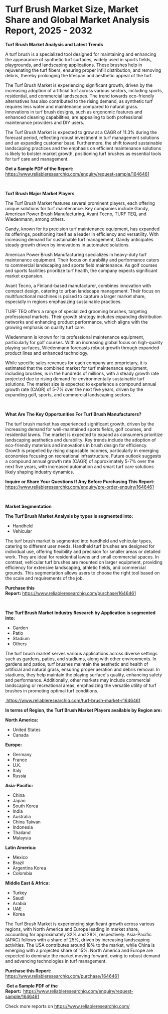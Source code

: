 <p><h1>Turf Brush Market Size, Market Share and Global Market Analysis Report, 2025 - 2032</h1></p><p><strong>Turf Brush Market Analysis and Latest Trends</strong></p>
<p><p>A turf brush is a specialized tool designed for maintaining and enhancing the appearance of synthetic turf surfaces, widely used in sports fields, playgrounds, and landscaping applications. These brushes help in rejuvenating the turf fibers, ensuring proper infill distribution, and removing debris, thereby prolonging the lifespan and aesthetic appeal of the turf.</p><p>The Turf Brush Market is experiencing significant growth, driven by the increasing adoption of artificial turf across various sectors, including sports, residential, and commercial landscapes. The trend towards eco-friendly alternatives has also contributed to the rising demand, as synthetic turf requires less water and maintenance compared to natural grass. Innovations in turf brush designs, such as ergonomic features and enhanced cleaning capabilities, are appealing to both professional maintenance providers and DIY users.</p><p>The Turf Brush Market is expected to grow at a CAGR of 11.3% during the forecast period, reflecting robust investment in turf management solutions and an expanding customer base. Furthermore, the shift toward sustainable landscaping practices and the emphasis on efficient maintenance solutions is likely to bolster market growth, positioning turf brushes as essential tools for turf care and management.</p></p>
<p><strong>Get a Sample PDF of the Report:&nbsp;</strong> <a href="https://www.reliableresearchiq.com/enquiry/request-sample/1646461?utm_campaign=2171&utm_medium=2&utm_source=Github&utm_content=ia&utm_term=09022025&utm_id=turf-brush">https://www.reliableresearchiq.com/enquiry/request-sample/1646461</a></p>
<p>&nbsp;</p>
<p><strong>Turf Brush Major Market Players</strong></p>
<p><p>The Turf Brush Market features several prominent players, each offering unique solutions for turf maintenance. Key companies include Gandy, American Power Brush Manufacturing, Avant Tecno, TURF TEQ, and Wiedenmann, among others. </p><p>Gandy, known for its precision turf maintenance equipment, has expanded its offerings, positioning itself as a leader in efficiency and versatility. With increasing demand for sustainable turf management, Gandy anticipates steady growth driven by innovations in automated solutions.</p><p>American Power Brush Manufacturing specializes in heavy-duty turf maintenance equipment. Their focus on durability and performance caters to commercial landscaping and sports field maintenance. As golf courses and sports facilities prioritize turf health, the company expects significant market expansion.</p><p>Avant Tecno, a Finland-based manufacturer, combines innovation with compact design, catering to urban landscape management. Their focus on multifunctional machines is poised to capture a larger market share, especially in regions emphasizing sustainable practices.</p><p>TURF TEQ offers a range of specialized grooming brushes, targeting professional markets. Their growth strategy includes expanding distribution networks and enhancing product performance, which aligns with the growing emphasis on quality turf care.</p><p>Wiedenmann is known for its professional maintenance equipment, particularly for golf courses. With an increasing global focus on high-quality playing surfaces, Wiedenmann forecasts robust growth through expanded product lines and enhanced technology.</p><p>While specific sales revenues for each company are proprietary, it is estimated that the combined market for turf maintenance equipment, including brushes, is in the hundreds of millions, with a steady growth rate projected due to rising demand for environmentally sustainable turf solutions. The market size is expected to experience a compound annual growth rate (CAGR) of 5-7% over the next five years, driven by the expanding golf, sports, and commercial landscaping sectors.</p></p>
<p>&nbsp;</p>
<p><strong>What Are The Key Opportunities For Turf Brush Manufacturers?</strong></p>
<p><p>The turf brush market has experienced significant growth, driven by the increasing demand for well-maintained sports fields, golf courses, and residential lawns. The market is expected to expand as consumers prioritize landscaping aesthetics and durability. Key trends include the adoption of eco-friendly materials and innovations in brush design for efficiency. Growth is propelled by rising disposable incomes, particularly in emerging economies focusing on recreational infrastructure. Future outlook suggests a compound annual growth rate (CAGR) of approximately 5-7% over the next five years, with increased automation and smart turf care solutions likely shaping industry dynamics.</p></p>
<p><strong>Inquire or Share Your Questions If Any Before Purchasing This Report:</strong> <a href="https://www.reliableresearchiq.com/enquiry/pre-order-enquiry/1646461?utm_campaign=2171&utm_medium=2&utm_source=Github&utm_content=ia&utm_term=09022025&utm_id=turf-brush">https://www.reliableresearchiq.com/enquiry/pre-order-enquiry/1646461</a></p>
<p>&nbsp;</p>
<p><strong>Market Segmentation</strong></p>
<p><strong>The Turf Brush Market Analysis by types is segmented into:</strong></p>
<p><ul><li>Handheld</li><li>Vehicular</li></ul></p>
<p><p>The turf brush market is segmented into handheld and vehicular types, catering to different user needs. Handheld turf brushes are designed for individual use, offering flexibility and precision for smaller areas or detailed work. They are ideal for residential lawns and small commercial spaces. In contrast, vehicular turf brushes are mounted on larger equipment, providing efficiency for extensive landscaping, athletic fields, and commercial grounds. This segmentation allows users to choose the right tool based on the scale and requirements of the job.</p></p>
<p><strong>Purchase this Report:&nbsp;</strong><a href="https://www.reliableresearchiq.com/purchase/1646461?utm_campaign=2171&utm_medium=2&utm_source=Github&utm_content=ia&utm_term=09022025&utm_id=turf-brush">https://www.reliableresearchiq.com/purchase/1646461</a></p>
<p>&nbsp;</p>
<p><strong>The Turf Brush Market Industry Research by Application is segmented into:</strong></p>
<p><ul><li>Garden</li><li>Patio</li><li>Stadium</li><li>Others</li></ul></p>
<p><p>The turf brush market serves various applications across diverse settings such as gardens, patios, and stadiums, along with other environments. In gardens and patios, turf brushes maintain the aesthetic and health of artificial and natural grass, ensuring proper aeration and debris removal. In stadiums, they help maintain the playing surface's quality, enhancing safety and performance. Additionally, other markets may include commercial landscaping or recreational areas, emphasizing the versatile utility of turf brushes in promoting optimal turf conditions.</p></p>
<p><a href="https://www.reliableresearchiq.com/turf-brush-market-r1646461?utm_campaign=2171&utm_medium=2&utm_source=Github&utm_content=ia&utm_term=09022025&utm_id=turf-brush">&nbsp;https://www.reliableresearchiq.com/turf-brush-market-r1646461</a></p>
<p><strong>In terms of Region, the Turf Brush Market Players available by Region are:</strong></p>
<p>
    <p> <strong> North America: </strong>
        <ul>
            <li>United States</li>
            <li>Canada</li>
        </ul>
        </p> 
    <p> <strong> Europe: </strong>
        <ul>
            <li>Germany</li>
            <li>France</li>
            <li>U.K.</li>
            <li>Italy</li>
            <li>Russia</li>
        </ul>
        </p> 
    <p> <strong> Asia-Pacific: </strong>
        <ul>
            <li>China</li>
            <li>Japan</li>
            <li>South Korea</li>
            <li>India</li>
            <li>Australia</li>
            <li>China Taiwan</li>
            <li>Indonesia</li>
            <li>Thailand</li>
            <li>Malaysia</li>
        </ul>
        </p> 
    <p> <strong> Latin America: </strong>
        <ul>
            <li>Mexico</li>
            <li>Brazil</li>
            <li>Argentina Korea</li>
            <li>Colombia</li>
        </ul>
        </p> 
    <p> <strong> Middle East & Africa: </strong>
        <ul>
            <li>Turkey</li>
            <li>Saudi</li>
            <li>Arabia</li>
            <li>UAE</li>
            <li>Korea</li>
        </ul>
    </p>
    </p>
<p><p>The Turf Brush Market is experiencing significant growth across various regions, with North America and Europe leading in market share, accounting for approximately 32% and 28%, respectively. Asia-Pacific (APAC) follows with a share of 25%, driven by increasing landscaping activities. The USA contributes around 18% to the market, while China is emerging with a projected share of 15%. North America and Europe are expected to dominate the market moving forward, owing to robust demand and advancing technologies in turf management.</p></p>
<p><strong>Purchase this Report: </strong><a href="https://www.reliableresearchiq.com/purchase/1646461?utm_campaign=2171&utm_medium=2&utm_source=Github&utm_content=ia&utm_term=09022025&utm_id=turf-brush">https://www.reliableresearchiq.com/purchase/1646461</a></p>
<p>&nbsp;<strong>Get a Sample PDF of the Report:&nbsp;&nbsp;</strong><a href="https://www.reliableresearchiq.com/enquiry/request-sample/1646461?utm_campaign=2171&utm_medium=2&utm_source=Github&utm_content=ia&utm_term=09022025&utm_id=turf-brush">https://www.reliableresearchiq.com/enquiry/request-sample/1646461</a></p>
<p><strong></strong></p>
<p>Check more reports on <a href="https://www.reliableresearchiq.com/?utm_campaign=2171&utm_medium=2&utm_source=Github&utm_content=ia&utm_term=09022025&utm_id=turf-brush">https://www.reliableresearchiq.com/</a></p>